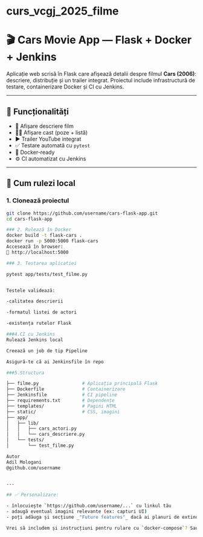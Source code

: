 # curs_vcgj_2025_filme
# 🎬 Cars Movie App — Flask + Docker + Jenkins

Aplicație web scrisă în Flask care afișează detalii despre filmul **Cars (2006)**: descriere, distribuție și un trailer integrat. Proiectul include infrastructură de testare, containerizare Docker și CI cu Jenkins.

---

## 🧠 Funcționalități

- 📝 Afișare descriere film
- 👨‍🎤 Afișare cast (poze + listă)
- ▶️ Trailer YouTube integrat
- ✅ Testare automată cu `pytest`
- 🐳 Docker-ready
- ⚙️ CI automatizat cu Jenkins

---

## 🚀 Cum rulezi local

### 1. Clonează proiectul

```bash
git clone https://github.com/username/cars-flask-app.git
cd cars-flask-app

### 2. Rulează în Docker
docker build -t flask-cars .
docker run -p 5000:5000 flask-cars
Accesează în browser:
📍 http://localhost:5000

### 3. Testarea aplicatiei

pytest app/tests/test_filme.py


Testele validează:

-calitatea descrierii

-formatul listei de actori

-existența rutelor Flask

###4.CI cu Jenkins
Rulează Jenkins local

Creează un job de tip Pipeline

Asigură-te că ai Jenkinsfile în repo

###5.Structura

├── filme.py                # Aplicația principală Flask
├── Dockerfile              # Containerizare
├── Jenkinsfile             # CI pipeline
├── requirements.txt        # Dependențe
├── templates/              # Pagini HTML
├── static/                 # CSS, imagini
├── app/
│   ├── lib/
│   │   ├── cars_actori.py
│   │   └── cars_descriere.py
│   └── tests/
│       └── test_filme.py

Autor
Adil Mologani
@github.com/username


---

## ✅ Personalizare:

- înlocuiește `https://github.com/username/...` cu linkul tău
- adaugă eventual imagini relevante (ex: capturi UI)
- poți adăuga și secțiune _"Future features"_ dacă ai planuri de extindere

Vrei să includem și instrucțiuni pentru rulare cu `docker-compose`? Sau să îți creez un badge CI pentru GitHub?

